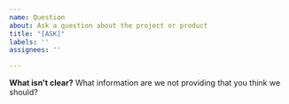 ```yaml
---
name: Question
about: Ask a question about the project or product
title: "[ASK]"
labels: ''
assignees: ''

---
```


**What isn't clear?**
What information are we not providing that you think we should?
